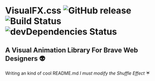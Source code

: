 # VisualFX.css ![GitHub release](https://img.shields.io/badge/release-v0.4.0-brightgreen.svg) ![Build Status](https://img.shields.io/badge/mode-development-orange.svg) ![devDependencies Status](https://img.shields.io/badge/devDependencies-up%20to%20date-blue.svg)
## A Visual Animation Library For Brave Web Designers :alien:
Writing an kind of cool README.md 
*I must modify the Shuffle Effect* :umbrella:

